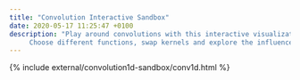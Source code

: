 ```yaml
---
title: "Convolution Interactive Sandbox"
date: 2020-05-17 11:25:47 +0100
description: "Play around convolutions with this interactive visualization.
     Choose different functions, swap kernels and explore the influences of each parameters."
---
```


{% include external/convolution1d-sandbox/conv1d.html %}
